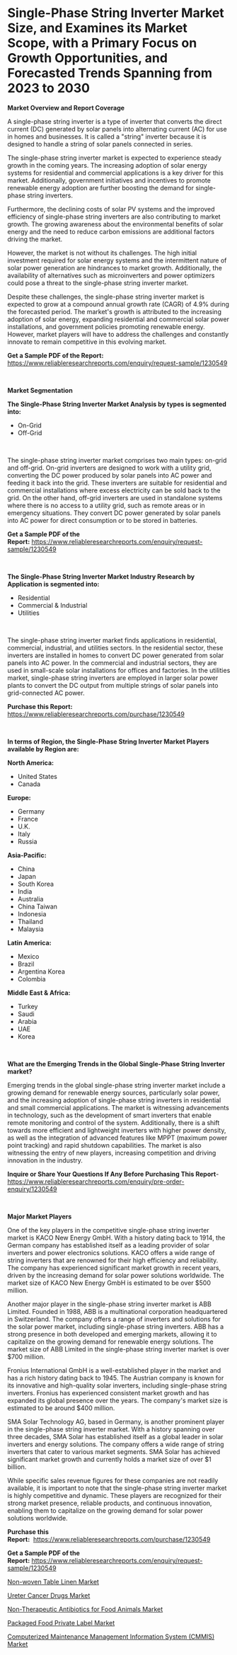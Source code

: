 <p><h1>Single-Phase String Inverter Market Size, and Examines its Market Scope, with a Primary Focus on Growth Opportunities, and Forecasted Trends Spanning from 2023 to 2030</h1></p><p><strong>Market Overview and Report Coverage</strong></p>
<p><p>A single-phase string inverter is a type of inverter that converts the direct current (DC) generated by solar panels into alternating current (AC) for use in homes and businesses. It is called a "string" inverter because it is designed to handle a string of solar panels connected in series.</p><p>The single-phase string inverter market is expected to experience steady growth in the coming years. The increasing adoption of solar energy systems for residential and commercial applications is a key driver for this market. Additionally, government initiatives and incentives to promote renewable energy adoption are further boosting the demand for single-phase string inverters.</p><p>Furthermore, the declining costs of solar PV systems and the improved efficiency of single-phase string inverters are also contributing to market growth. The growing awareness about the environmental benefits of solar energy and the need to reduce carbon emissions are additional factors driving the market.</p><p>However, the market is not without its challenges. The high initial investment required for solar energy systems and the intermittent nature of solar power generation are hindrances to market growth. Additionally, the availability of alternatives such as microinverters and power optimizers could pose a threat to the single-phase string inverter market.</p><p>Despite these challenges, the single-phase string inverter market is expected to grow at a compound annual growth rate (CAGR) of 4.9% during the forecasted period. The market's growth is attributed to the increasing adoption of solar energy, expanding residential and commercial solar power installations, and government policies promoting renewable energy. However, market players will have to address the challenges and constantly innovate to remain competitive in this evolving market.</p></p>
<p><strong>Get a Sample PDF of the Report:</strong> <a href="https://www.reliableresearchreports.com/enquiry/request-sample/1230549">https://www.reliableresearchreports.com/enquiry/request-sample/1230549</a></p>
<p>&nbsp;</p>
<p><strong>Market Segmentation</strong></p>
<p><strong>The Single-Phase String Inverter Market Analysis by types is segmented into:</strong></p>
<p><ul><li>On-Grid</li><li>Off-Grid</li></ul></p>
<p>&nbsp;</p>
<p><p>The single-phase string inverter market comprises two main types: on-grid and off-grid. On-grid inverters are designed to work with a utility grid, converting the DC power produced by solar panels into AC power and feeding it back into the grid. These inverters are suitable for residential and commercial installations where excess electricity can be sold back to the grid. On the other hand, off-grid inverters are used in standalone systems where there is no access to a utility grid, such as remote areas or in emergency situations. They convert DC power generated by solar panels into AC power for direct consumption or to be stored in batteries.</p></p>
<p><strong>Get a Sample PDF of the Report:</strong>&nbsp;<a href="https://www.reliableresearchreports.com/enquiry/request-sample/1230549">https://www.reliableresearchreports.com/enquiry/request-sample/1230549</a></p>
<p>&nbsp;</p>
<p><strong>The Single-Phase String Inverter Market Industry Research by Application is segmented into:</strong></p>
<p><ul><li>Residential</li><li>Commercial & Industrial</li><li>Utilities</li></ul></p>
<p>&nbsp;</p>
<p><p>The single-phase string inverter market finds applications in residential, commercial, industrial, and utilities sectors. In the residential sector, these inverters are installed in homes to convert DC power generated from solar panels into AC power. In the commercial and industrial sectors, they are used in small-scale solar installations for offices and factories. In the utilities market, single-phase string inverters are employed in larger solar power plants to convert the DC output from multiple strings of solar panels into grid-connected AC power.</p></p>
<p><strong>Purchase this Report:</strong>&nbsp; <a href="https://www.reliableresearchreports.com/purchase/1230549">https://www.reliableresearchreports.com/purchase/1230549</a></p>
<p>&nbsp;</p>
<p><strong>In terms of Region, the Single-Phase String Inverter Market Players available by Region are:</strong></p>
<p>
    <p> <strong> North America: </strong>
        <ul>
            <li>United States</li>
            <li>Canada</li>
        </ul>
        </p> 
    <p> <strong> Europe: </strong>
        <ul>
            <li>Germany</li>
            <li>France</li>
            <li>U.K.</li>
            <li>Italy</li>
            <li>Russia</li>
        </ul>
        </p> 
    <p> <strong> Asia-Pacific: </strong>
        <ul>
            <li>China</li>
            <li>Japan</li>
            <li>South Korea</li>
            <li>India</li>
            <li>Australia</li>
            <li>China Taiwan</li>
            <li>Indonesia</li>
            <li>Thailand</li>
            <li>Malaysia</li>
        </ul>
        </p> 
    <p> <strong> Latin America: </strong>
        <ul>
            <li>Mexico</li>
            <li>Brazil</li>
            <li>Argentina Korea</li>
            <li>Colombia</li>
        </ul>
        </p> 
    <p> <strong> Middle East & Africa: </strong>
        <ul>
            <li>Turkey</li>
            <li>Saudi</li>
            <li>Arabia</li>
            <li>UAE</li>
            <li>Korea</li>
        </ul>
    </p>
    </p>
<p>&nbsp;</p>
<p><strong>What are the Emerging Trends in the Global Single-Phase String Inverter market?</strong></p>
<p><p>Emerging trends in the global single-phase string inverter market include a growing demand for renewable energy sources, particularly solar power, and the increasing adoption of single-phase string inverters in residential and small commercial applications. The market is witnessing advancements in technology, such as the development of smart inverters that enable remote monitoring and control of the system. Additionally, there is a shift towards more efficient and lightweight inverters with higher power density, as well as the integration of advanced features like MPPT (maximum power point tracking) and rapid shutdown capabilities. The market is also witnessing the entry of new players, increasing competition and driving innovation in the industry.</p></p>
<p><strong>Inquire or Share Your Questions If Any Before Purchasing This Report</strong>- <a href="https://www.reliableresearchreports.com/enquiry/pre-order-enquiry/1230549">https://www.reliableresearchreports.com/enquiry/pre-order-enquiry/1230549</a></p>
<p>&nbsp;</p>
<p><strong>Major Market Players</strong></p>
<p><p>One of the key players in the competitive single-phase string inverter market is KACO New Energy GmbH. With a history dating back to 1914, the German company has established itself as a leading provider of solar inverters and power electronics solutions. KACO offers a wide range of string inverters that are renowned for their high efficiency and reliability. The company has experienced significant market growth in recent years, driven by the increasing demand for solar power solutions worldwide. The market size of KACO New Energy GmbH is estimated to be over $500 million.</p><p>Another major player in the single-phase string inverter market is ABB Limited. Founded in 1988, ABB is a multinational corporation headquartered in Switzerland. The company offers a range of inverters and solutions for the solar power market, including single-phase string inverters. ABB has a strong presence in both developed and emerging markets, allowing it to capitalize on the growing demand for renewable energy solutions. The market size of ABB Limited in the single-phase string inverter market is over $700 million.</p><p>Fronius International GmbH is a well-established player in the market and has a rich history dating back to 1945. The Austrian company is known for its innovative and high-quality solar inverters, including single-phase string inverters. Fronius has experienced consistent market growth and has expanded its global presence over the years. The company's market size is estimated to be around $400 million.</p><p>SMA Solar Technology AG, based in Germany, is another prominent player in the single-phase string inverter market. With a history spanning over three decades, SMA Solar has established itself as a global leader in solar inverters and energy solutions. The company offers a wide range of string inverters that cater to various market segments. SMA Solar has achieved significant market growth and currently holds a market size of over $1 billion.</p><p>While specific sales revenue figures for these companies are not readily available, it is important to note that the single-phase string inverter market is highly competitive and dynamic. These players are recognized for their strong market presence, reliable products, and continuous innovation, enabling them to capitalize on the growing demand for solar power solutions worldwide.</p></p>
<p><strong>Purchase this Report:</strong>&nbsp;&nbsp;<a href="https://www.reliableresearchreports.com/purchase/1230549">https://www.reliableresearchreports.com/purchase/1230549</a></p>
<p></p>
<p><strong>Get a Sample PDF of the Report:</strong>&nbsp;<a href="https://www.reliableresearchreports.com/enquiry/request-sample/1230549">https://www.reliableresearchreports.com/enquiry/request-sample/1230549</a></p>
<p><p><a href="https://medium.com/@marcellakin2023/non-woven-table-linen-market-analysis-and-sze-forecasted-for-period-from-2023-to-2030-cc93aac9797f">Non-woven Table Linen Market</a></p><p><a href="https://medium.com/@raymondgray765/ureter-cancer-drugs-market-competitive-analysis-market-trends-and-forecast-to-2030-c33e5fd8f7d7">Ureter Cancer Drugs Market</a></p><p><a href="https://www.linkedin.com/pulse/non-therapeutic-antibiotics-food-animals-market-challenges/">Non-Therapeutic Antibiotics for Food Animals Market</a></p><p><a href="https://www.linkedin.com/pulse/decoding-packaged-food-private-label-market-deep-dive/">Packaged Food Private Label Market</a></p><p><a href="https://www.linkedin.com/pulse/computerized-maintenance-management-information-system-cmmis/">Computerized Maintenance Management Information System (CMMIS) Market</a></p></p>